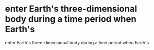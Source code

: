 # enter Earth's three-dimensional body during a time period when Earth's

enter Earth's three-dimensional body during a time period when Earth's